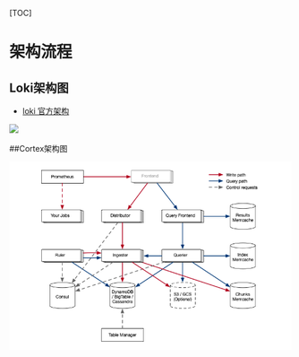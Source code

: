 [TOC]

# 架构流程

## Loki架构图

- [loki 官方架构](https://grafana.com/blog/2018/12/12/loki-prometheus-inspired-open-source-logging-for-cloud-natives/)

![](/Users/caohaixi/Dev/doc/log-service/images/loki-arch.png)

##Cortex架构图

![](./images/architecture.png)

